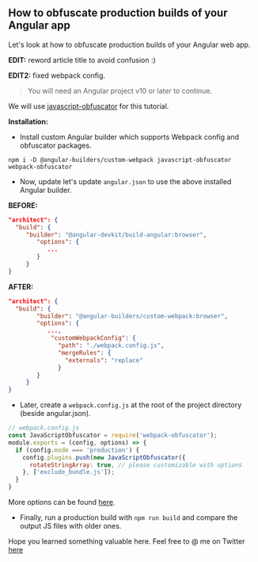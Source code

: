 ## How to obfuscate production builds of your Angular app

Let's look at how to obfuscate production builds of your Angular web app.

**EDIT:** reword article title to avoid confusion :)

**EDIT2:** fixed webpack config.

> You will need an Angular project v10 or later to continue.

We will use [javascript-obfuscator](https://github.com/javascript-obfuscator/javascript-obfuscator) for this tutorial.

**Installation:**

-  Install custom Angular builder which supports Webpack config and obfuscator packages.

```
npm i -D @angular-builders/custom-webpack javascript-obfuscator webpack-obfuscator
```

- Now, update let's update `angular.json` to use the above installed Angular builder.

**BEFORE:**

```json
"architect": {
  "build": {
     "builder": "@angular-devkit/build-angular:browser",
        "options": {
           ...
        }
     }
}
```

**AFTER:**

```json
"architect": {
  "build": {
        "builder": "@angular-builders/custom-webpack:browser",
        "options": {
           ...,
            "customWebpackConfig": {
              "path": "./webpack.config.js",
              "mergeRules": {
                "externals": "replace"
              }
        }
     }
}
```

- Later, create a `webpack.config.js` at the root of the project directory (beside angular.json).

```javascript
// webpack.config.js
const JavaScriptObfuscator = require('webpack-obfuscator');
module.exports = (config, options) => {
  if (config.mode === 'production') {
    config.plugins.push(new JavaScriptObfuscator({
      rotateStringArray: true, // please customizable with options
    }, ['exclude_bundle.js']);
  }
}
```
More options can be found [here](https://github.com/javascript-obfuscator/javascript-obfuscator#javascript-obfuscator-options).

- Finally, run a production build with `npm run build` and compare the output JS files with older ones.

Hope you learned something valuable here. Feel free to  @ me on Twitter [here](https://twitter.com/shanmukhateja94)